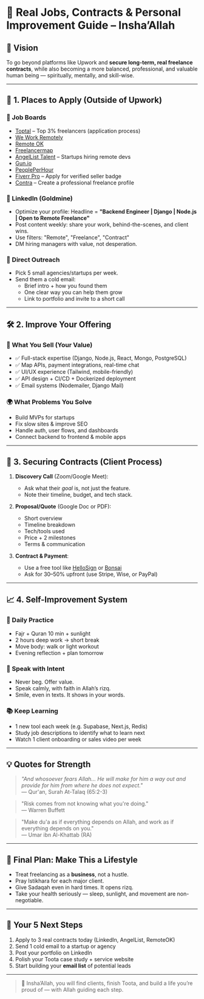 # 🧭 Real Jobs, Contracts & Personal Improvement Guide – Insha’Allah

## 🌟 Vision
To go beyond platforms like Upwork and **secure long-term, real freelance contracts**, while also becoming a more balanced, professional, and valuable human being — spiritually, mentally, and skill-wise.

---

## 💼 1. Places to Apply (Outside of Upwork)

### 🔹 Job Boards
- [Toptal](https://www.toptal.com) – Top 3% freelancers (application process)
- [We Work Remotely](https://weworkremotely.com)
- [Remote OK](https://remoteok.com)
- [Freelancermap](https://www.freelancermap.com)
- [AngelList Talent](https://angel.co) – Startups hiring remote devs
- [Gun.io](https://www.gun.io)
- [PeoplePerHour](https://www.peopleperhour.com)
- [Fiverr Pro](https://www.fiverr.com/pro) – Apply for verified seller badge
- [Contra](https://contra.com) – Create a professional freelance profile

### 🔹 LinkedIn (Goldmine)
- Optimize your profile: Headline = **"Backend Engineer | Django | Node.js | Open to Remote Freelance"**
- Post content weekly: share your work, behind-the-scenes, and client wins.
- Use filters: "Remote", "Freelance", "Contract"
- DM hiring managers with value, not desperation.

### 🔹 Direct Outreach
- Pick 5 small agencies/startups per week.
- Send them a cold email:
  - Brief intro + how you found them
  - One clear way you can help them grow
  - Link to portfolio and invite to a short call

---

## 🛠️ 2. Improve Your Offering

### 🧠 What You Sell (Your Value)
- ✅ Full-stack expertise (Django, Node.js, React, Mongo, PostgreSQL)
- ✅ Map APIs, payment integrations, real-time chat
- ✅ UI/UX experience (Tailwind, mobile-friendly)
- ✅ API design + CI/CD + Dockerized deployment
- ✅ Email systems (Nodemailer, Django Mail)

### 🌍 What Problems You Solve
- Build MVPs for startups
- Fix slow sites & improve SEO
- Handle auth, user flows, and dashboards
- Connect backend to frontend & mobile apps

---

## 🤝 3. Securing Contracts (Client Process)

1. **Discovery Call** (Zoom/Google Meet):
   - Ask what their *goal* is, not just the feature.
   - Note their timeline, budget, and tech stack.

2. **Proposal/Quote** (Google Doc or PDF):
   - Short overview
   - Timeline breakdown
   - Tech/tools used
   - Price + 2 milestones
   - Terms & communication

3. **Contract & Payment**:
   - Use a free tool like [HelloSign](https://www.hellosign.com) or [Bonsai](https://www.hellobonsai.com)
   - Ask for 30–50% upfront (use Stripe, Wise, or PayPal)

---

## 📈 4. Self-Improvement System

### 🧘 Daily Practice
- Fajr + Quran 10 min + sunlight
- 2 hours deep work → short break
- Move body: walk or light workout
- Evening reflection + plan tomorrow

### 💬 Speak with Intent
- Never beg. Offer value.
- Speak calmly, with faith in Allah’s rizq.
- Smile, even in texts. It shows in your words.

### 📚 Keep Learning
- 1 new tool each week (e.g. Supabase, Next.js, Redis)
- Study job descriptions to identify what to learn next
- Watch 1 client onboarding or sales video per week

---

## 💡 Quotes for Strength

> *"And whosoever fears Allah... He will make for him a way out and provide for him from where he does not expect."*  
> — Qur'an, Surah At-Talaq (65:2-3)

> "Risk comes from not knowing what you're doing."  
> — Warren Buffett

> "Make du'a as if everything depends on Allah, and work as if everything depends on you."  
> — Umar ibn Al-Khattab (RA)

---

## 🌱 Final Plan: Make This a Lifestyle

- Treat freelancing as a **business**, not a hustle.
- Pray Istikhara for each major client.
- Give Sadaqah even in hard times. It opens rizq.
- Take your health seriously — sleep, sunlight, and movement are non-negotiable.

---

## 🚀 Your 5 Next Steps

1. Apply to 3 real contracts today (LinkedIn, AngelList, RemoteOK)
2. Send 1 cold email to a startup or agency
3. Post your portfolio on LinkedIn
4. Polish your Toota case study + service website
5. Start building your **email list** of potential leads

---

> 🤲 Insha’Allah, you will find clients, finish Toota, and build a life you’re proud of — with Allah guiding each step.
